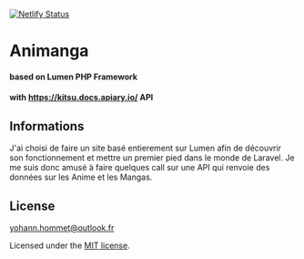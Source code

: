 [![Netlify Status](https://api.netlify.com/api/v1/badges/4674ce68-85e0-4964-b3e1-7de9c8ca31e5/deploy-status)](https://app.netlify.com/sites/animanga/deploys)

# Animanga
#### based on Lumen PHP Framework
#### with https://kitsu.docs.apiary.io/ API

## Informations

J'ai choisi de faire un site basé entierement sur Lumen afin de découvrir son fonctionnement et mettre un premier pied dans le monde de Laravel. Je me suis donc amusé à faire quelques call sur une API qui renvoie des données sur les Anime et les Mangas.


## License
yohann.hommet@outlook.fr  

Licensed under the [MIT license](https://opensource.org/licenses/MIT).
